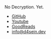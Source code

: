 No Decryption. Yet.

- [GitHub](https://github.com/d4sein/)
- [Youtube](https://www.youtube.com/channel/UCBuvdYR8ku9aWoxWgmSZeUA)
- [GoodReads](https://www.goodreads.com/user/show/134591540-willian)
- info@d4sein.dev